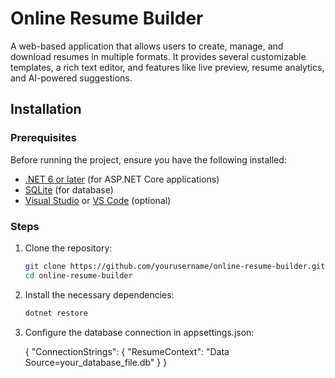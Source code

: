 # Online Resume Builder

A web-based application that allows users to create, manage, and download resumes in multiple formats. It provides several customizable templates, a rich text editor, and features like live preview, resume analytics, and AI-powered suggestions.

## Installation

### Prerequisites

Before running the project, ensure you have the following installed:

- [.NET 6 or later](https://dotnet.microsoft.com/download/dotnet) (for ASP.NET Core applications)
- [SQLite](https://www.sqlite.org/download.html) (for database)
- [Visual Studio](https://visualstudio.microsoft.com/) or [VS Code](https://code.visualstudio.com/) (optional)

### Steps

1. Clone the repository:
   ```bash
   git clone https://github.com/yourusername/online-resume-builder.git
   cd online-resume-builder

2. Install the necessary dependencies:
   ```bash
   dotnet restore

3. Configure the database connection in appsettings.json:

   {
  "ConnectionStrings": {
    "ResumeContext": "Data Source=your_database_file.db"
  }
 }


